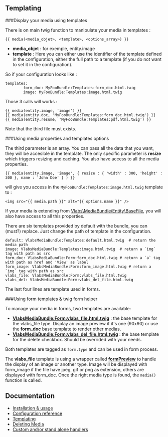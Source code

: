 Templating
----------

###Display your media using templates

There is on main twig function to manipulate your media in templates :

    {{ media(<media_objet>, <template>, <options_array>) }}

+    **media_objet** : for exemple, entity.image
+    **template** : Here you can either use the identifier of the template defined in the configuration, either the full path to a template (if you do not want to set it in the configuration).

So if your configuration looks like :

    templates:
            form_doc: MyFooBundle:Templates:form_doc.html.twig
            image: MyFooBundle:Templates:image.html.twig

Those 3 calls will works :

    {{ media(entity.image, 'image') }}
    {{ media(entity.doc, 'MyFooBundle:Templates:form_doc.html.twig') }}
    {{ media(entity.resume, 'MyFooBundle:Templates:pdf.html.twig') }}

Note that the third file must exists.


###Using media properties and templates options

The third parameter is an array. You can pass all the data that you want, they will be accesible in the template. The only specific parameter is **resize** which triggers resizing and caching.
You also have access to all the media properties.
    
    {{ media(entity.image, 'image', { resize : { 'width' : 300, 'height' : 300 }, name : 'John Doe' } ) }}

will give you access in the `MyFooBundle:Templates:image.html.twig` template to :

    <img src="{{ media.path }}" alt="{{ options.name }}" />

If your media is extending from [Vlabs\MediaBundle\Entity\BaseFile](https://github.com/V-labs/VlabsMediaBundle/blob/master/Entity/BaseFile.php), you will also have access to all this properties.


There are six templates provided by default with the bundle, you can (must?) replace. Just change the path of template in the configuration.

    default: VlabsMediaBundle:Templates:default.html.twig  # return the media path
    image: VlabsMediaBundle:Templates:image.html.twig  # return a `img` tag with path as src
    form_doc: VlabsMediaBundle:Form:form_doc.html.twig # return a `a` tag with path as href and 'View' as label 
    form_image: VlabsMediaBundle:Form:form_image.html.twig # return a `img` tag with path as src
    vlabs_file: VlabsMediaBundle:Form:vlabs_file.html.twig
    vlabs_del: VlabsMediaBundle:Form:vlabs_del_file.html.twig

The last four lines are template used in forms.


###Using form templates & twig form helper

To manage your media in forms, two templates are available:

+    **[VlabsMediaBundle:Form:vlabs_file.html.twig](https://github.com/V-labs/VlabsMediaBundle/blob/master/Resources/views/Form/vlabs_file.html.twig)** : the base template for the vlabs_file type. Display an image preview if it's one (90x90) or use the **form_doc** base template to render other medias.
+    **[VlabsMediaBundle:Form:vlabs_del_file.html.twig](https://github.com/V-labs/VlabsMediaBundle/blob/master/Resources/views/Form/vlabs_del_file.html.twig)** : the base template for the delete checkbox. Should be overrided with your needs.

Both templates are tagged as `form.type` and can be used in form process.   

The **vlabs_file** template is using a wrapper called **[formPreview](https://github.com/V-labs/VlabsMediaBundle/blob/master/Extension/TwigExtension.php#L38)** to handle the display of an image or another type. 
Image will be displayed with form_image if the file have jpeg, gif or png as extension, others are displayed with form_doc. 
Once the right media type is found, the `media()` function is called.

Documentation
-------------

+   [Installation & usage](https://github.com/V-labs/VlabsMediaBundle/blob/master/Resources/doc/1-bundle-setup-and-usage.md)
+   [Configuration reference](https://github.com/V-labs/VlabsMediaBundle/blob/master/Resources/doc/2-configuration-reference.md)
+   [Templating](https://github.com/V-labs/VlabsMediaBundle/blob/master/Resources/doc/3-templating.md)
+   [Deleting Media](https://github.com/V-labs/VlabsMediaBundle/blob/master/Resources/doc/4-deleting-media.md)
+   [Custom and/or stand alone handlers](https://github.com/V-labs/VlabsMediaBundle/blob/master/Resources/doc/5-custom-stand-alone-handlers.md)
